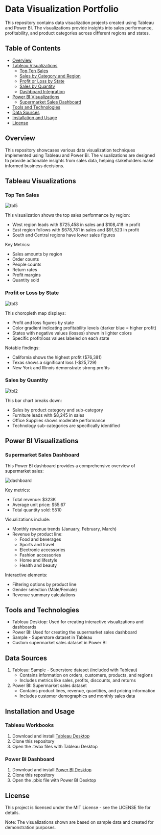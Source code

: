 # Data Visualization Portfolio

This repository contains data visualization projects created using Tableau and Power BI. The visualizations provide insights into sales performance, profitability, and product categories across different regions and states.

## Table of Contents

- [Overview](#overview)
- [Tableau Visualizations](#tableau-visualizations)
  - [Top Ten Sales](#top-ten-sales)
  - [Sales by Category and Region](#sales-by-category-and-region)
  - [Profit or Loss by State](#profit-or-loss-by-state)
  - [Sales by Quantity](#sales-by-quantity)
  - [Dashboard Integration](#dashboard-integration)
- [Power BI Visualizations](#power-bi-visualizations)
  - [Supermarket Sales Dashboard](#supermarket-sales-dashboard)
- [Tools and Technologies](#tools-and-technologies)
- [Data Sources](#data-sources)
- [Installation and Usage](#installation-and-usage)
- [License](#license)

## Overview

This repository showcases various data visualization techniques implemented using Tableau and Power BI. The visualizations are designed to provide actionable insights from sales data, helping stakeholders make informed business decisions.

## Tableau Visualizations

### Top Ten Sales

![tbl5](https://github.com/user-attachments/assets/5a1bf7e0-1675-4211-a2db-369e6e5ad479)


This visualization shows the top sales performance by region:

- West region leads with $725,458 in sales and $108,418 in profit
- East region follows with $678,781 in sales and $91,523 in profit
- South and Central regions have lower sales figures

Key Metrics:

- Sales amounts by region
- Order counts
- People counts
- Return rates
- Profit margins
- Quantity sold

### Profit or Loss by State

![tbl3](https://github.com/user-attachments/assets/ab8298a5-df89-4b0d-8bef-0fe4c51d3049)


This choropleth map displays:

- Profit and loss figures by state
- Color gradient indicating profitability levels (darker blue = higher profit)
- States with negative values (losses) shown in lighter colors
- Specific profit/loss values labeled on each state

Notable findings:

- California shows the highest profit ($76,381)
- Texas shows a significant loss (-$25,729)
- New York and Illinois demonstrate strong profits

### Sales by Quantity

![tbl2](https://github.com/user-attachments/assets/51d68072-2d7a-4b1c-8aaa-47eb1afb287e)


This bar chart breaks down:

- Sales by product category and sub-category
- Furniture leads with $8,245 in sales
- Office Supplies shows moderate performance
- Technology sub-categories are specifically identified


## Power BI Visualizations

### Supermarket Sales Dashboard

This Power BI dashboard provides a comprehensive overview of supermarket sales:

![dashboard](https://github.com/user-attachments/assets/e78f0150-3326-46de-b63c-5b802bac895b)


Key metrics:

- Total revenue: $323K
- Average unit price: $55.67
- Total quantity sold: 5510

Visualizations include:

- Monthly revenue trends (January, February, March)
- Revenue by product line:
  - Food and beverages
  - Sports and travel
  - Electronic accessories
  - Fashion accessories
  - Home and lifestyle
  - Health and beauty

Interactive elements:

- Filtering options by product line
- Gender selection (Male/Female)
- Revenue summary calculations

## Tools and Technologies

- Tableau Desktop: Used for creating interactive visualizations and dashboards
- Power BI: Used for creating the supermarket sales dashboard
- Sample - Superstore dataset in Tableau
- Custom supermarket sales dataset in Power BI

## Data Sources

1. Tableau: Sample - Superstore dataset (included with Tableau)
    - Contains information on orders, customers, products, and regions
    - Includes metrics like sales, profits, discounts, and returns
2. Power BI: Supermarket sales dataset
    - Contains product lines, revenue, quantities, and pricing information
    - Includes customer demographics and monthly sales data

## Installation and Usage

### Tableau Workbooks

1. Download and install [Tableau Desktop](https://www.tableau.com/products/desktop/download)
2. Clone this repository
3. Open the .twbx files with Tableau Desktop

### Power BI Dashboard

1. Download and install [Power BI Desktop](https://powerbi.microsoft.com/desktop/)
2. Clone this repository
3. Open the .pbix file with Power BI Desktop

## License

This project is licensed under the MIT License - see the LICENSE file for details.

Note: The visualizations shown are based on sample data and created for demonstration purposes.
